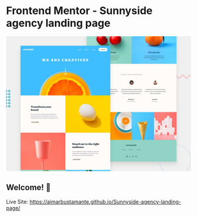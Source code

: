 # Frontend Mentor - Sunnyside agency landing page

![Design preview for the Sunnyside agency landing page coding challenge](./design/desktop-preview.jpg)

## Welcome! 👋

Live Site: https://aimarbustamante.github.io/Sunnyside-agency-landing-page/
